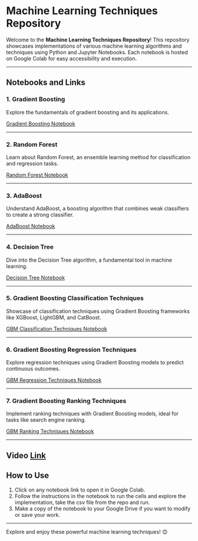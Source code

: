 # Machine Learning Techniques Repository

Welcome to the **Machine Learning Techniques Repository**! This repository showcases implementations of various machine learning algorithms and techniques using Python and Jupyter Notebooks. Each notebook is hosted on Google Colab for easy accessibility and execution.

---

## Notebooks and Links

### 1. **Gradient Boosting**
Explore the fundamentals of gradient boosting and its applications.

[Gradient Boosting Notebook](https://colab.research.google.com/drive/131hxnS74fwahQAj-a6j-UuC3UDVNWxy9?usp=sharing)

---

### 2. **Random Forest**
Learn about Random Forest, an ensemble learning method for classification and regression tasks.

[Random Forest Notebook](https://colab.research.google.com/drive/1fzwwX-2D5WUWNtGEFhwgtVYm98j-yg-I?usp=sharing)

---

### 3. **AdaBoost**
Understand AdaBoost, a boosting algorithm that combines weak classifiers to create a strong classifier.

[AdaBoost Notebook](https://colab.research.google.com/drive/1hUV2iiwfpk_fVEwcYbu8umcp_2_3goVF?usp=sharing)

---

### 4. **Decision Tree**
Dive into the Decision Tree algorithm, a fundamental tool in machine learning.

[Decision Tree Notebook](https://colab.research.google.com/drive/1UdraVW3ZUE4AV-sw_Wtz-hPZ3HWH7Z8y?usp=sharing)

---

### 5. **Gradient Boosting Classification Techniques**
Showcase of classification techniques using Gradient Boosting frameworks like XGBoost, LightGBM, and CatBoost.

[GBM Classification Techniques Notebook](https://colab.research.google.com/drive/1FoGAptZaLBb8ARzVql0-wvEY0Nxt5kfX?usp=sharing)

---

### 6. **Gradient Boosting Regression Techniques**
Explore regression techniques using Gradient Boosting models to predict continuous outcomes.

[GBM Regression Techniques Notebook](https://colab.research.google.com/drive/16Zfjijib2T2TzY-UARsbXonqy0-tlt4N?usp=sharing)

---

### 7. **Gradient Boosting Ranking Techniques**
Implement ranking techniques with Gradient Boosting models, ideal for tasks like search engine ranking.

[GBM Ranking Techniques Notebook](https://colab.research.google.com/drive/1KmCOLFsQBqrwtmJC0KdPVxZyIEuxOecq?usp=sharing)

---
Video [Link](https://www.youtube.com/playlist?list=PLGHkLcp2I_S-49dlErD1mJjmZq0O3dwtI)
---
## How to Use
1. Click on any notebook link to open it in Google Colab.
2. Follow the instructions in the notebook to run the cells and explore the implementation, take the csv file from the repo and run.
3. Make a copy of the notebook to your Google Drive if you want to modify or save your work.

---

Explore and enjoy these powerful machine learning techniques! 😊
